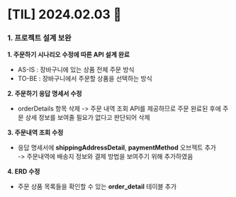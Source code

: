 # [TIL] 2024.02.03 📘

### 1. 프로젝트 설계 보완
**1. 주문하기 시나리오 수정에 따른 API 설계 완료**
- AS-IS : 장바구니에 있는 상품 전체 주문 방식    
- TO-BE : 장바구니에서 주문할 상품을 선택하는 방식

**2. 주문하기 응답 명세서 수정**
 - orderDetails 항목 삭제
  -> 주문 내역 조회 API를 제공하므로 주문 완료된 후에 주문 상세 정보를 보여줄 필요가 없다고 판단되어 삭제

**3. 주문내역 조회 수정**
 - 응답 명세서에 **shippingAddressDetail**, **paymentMethod** 오브젝트 추가  
  -> 주문내역에 배송지 정보와 결제 방법을 보여주기 위해 추가하였음

**4. ERD 수정**
 - 주문 상품 목록들을 확인할 수 있는 **order_detail** 테이블 추가
